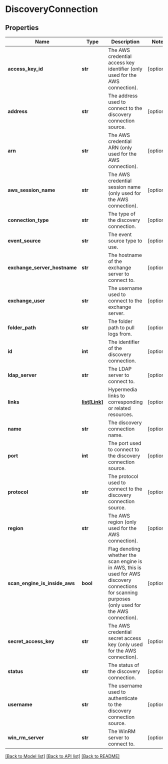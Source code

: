 # DiscoveryConnection

## Properties
Name | Type | Description | Notes
------------ | ------------- | ------------- | -------------
**access_key_id** | **str** | The AWS credential access key identifier (only used for the AWS connection). | [optional] 
**address** | **str** | The address used to connect to the discovery connection source. | [optional] 
**arn** | **str** | The AWS credential ARN (only used for the AWS connection). | [optional] 
**aws_session_name** | **str** | The AWS credential session name (only used for the AWS connection). | [optional] 
**connection_type** | **str** | The type of the discovery connection. | [optional] 
**event_source** | **str** | The event source type to use. | [optional] 
**exchange_server_hostname** | **str** | The hostname of the exchange server to connect to. | [optional] 
**exchange_user** | **str** | The username used to connect to the exchange server. | [optional] 
**folder_path** | **str** | The folder path to pull logs from. | [optional] 
**id** | **int** | The identifier of the discovery connection. | [optional] 
**ldap_server** | **str** | The LDAP server to connect to. | [optional] 
**links** | [**list[Link]**](Link.md) | Hypermedia links to corresponding or related resources. | [optional] 
**name** | **str** | The discovery connection name. | [optional] 
**port** | **int** | The port used to connect to the discovery connection source. | [optional] 
**protocol** | **str** | The protocol used to connect to the discovery connection source. | [optional] 
**region** | **str** | The AWS region (only used for the AWS connection). | [optional] 
**scan_engine_is_inside_aws** | **bool** | Flag denoting whether the scan engine is in AWS, this is used for AWS discovery connections for scanning purposes (only used for the AWS connection). | [optional] 
**secret_access_key** | **str** | The AWS credential secret access key (only used for the AWS connection). | [optional] 
**status** | **str** | The status of the discovery connection. | [optional] 
**username** | **str** | The username used to authenticate to the discovery connection source. | [optional] 
**win_rm_server** | **str** | The WinRM server to connect to.  | [optional] 

[[Back to Model list]](../README.md#documentation-for-models) [[Back to API list]](../README.md#documentation-for-api-endpoints) [[Back to README]](../README.md)

